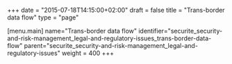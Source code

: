 +++
date = "2015-07-18T14:15:00+02:00"
draft = false
title = "Trans-border data flow"
type = "page"

[menu.main]
name="Trans-border data flow"
identifier="securite_security-and-risk-management_legal-and-regulatory-issues_trans-border-data-flow"
parent="securite_security-and-risk-management_legal-and-regulatory-issues"
weight = 400
+++